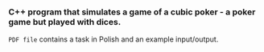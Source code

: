 ### C++ program that simulates a game of a **cubic poker** - a poker game but played with **dices**.

`PDF file` contains a task in Polish and an example input/output.
